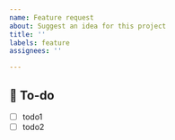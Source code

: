 ```yaml
---
name: Feature request
about: Suggest an idea for this project
title: ''
labels: feature
assignees: ''

---
```


## 📝  To-do

- [ ] todo1
- [ ] todo2
